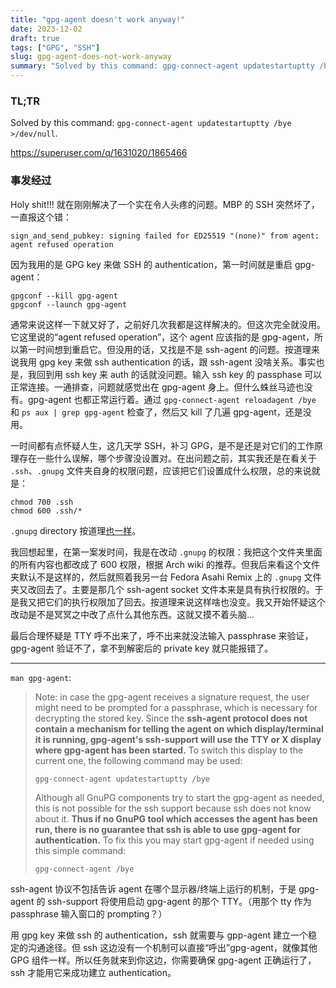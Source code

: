 ```yaml
---
title: "gpg-agent doesn't work anyway!"
date: 2023-12-02
draft: true
tags: ["GPG", "SSH"]
slug: gpg-agent-does-not-work-anyway
summary: "Solved by this command: gpg-connect-agent updatestartuptty /bye >/dev/null"
---
```


### TL;TR

Solved by this command: `gpg-connect-agent updatestartuptty /bye >/dev/null`.

https://superuser.com/q/1631020/1865466

### 事发经过

Holy shit!!! 就在刚刚解决了一个实在令人头疼的问题。MBP 的 SSH 突然坏了，一直报这个错：

```
sign_and_send_pubkey: signing failed for ED25519 "(none)" from agent: agent refused operation
```

因为我用的是 GPG key 来做 SSH 的 authentication，第一时间就是重启 gpg-agent：

```
gpgconf --kill gpg-agent
gpgconf --launch gpg-agent
```

通常来说这样一下就又好了，之前好几次我都是这样解决的。但这次完全就没用。它这里说的“agent refused operation”，这个 agent 应该指的是 gpg-agent，所以第一时间想到重启它。但没用的话，又找是不是 ssh-agent 的问题。按道理来说我用 gpg key 来做 ssh authentication 的话，跟 ssh-agent 没啥关系。事实也是，我回到用 ssh key 来 auth 的话就没问题。输入 ssh key 的 passphase 可以正常连接。一通排查，问题就感觉出在 gpg-agent 身上。但什么蛛丝马迹也没有。gpg-agent 也都正常运行着。通过 `gpg-connect-agent reloadagent /bye` 和 `ps aux | grep gpg-agent` 检查了，然后又 kill 了几遍 gpg-agent，还是没用。

一时间都有点怀疑人生，这几天学 SSH，补习 GPG，是不是还是对它们的工作原理存在一些什么误解，哪个步骤没设置对。在出问题之前，其实我还是在看关于 `.ssh`、`.gnupg` 文件夹自身的权限问题，应该把它们设置成什么权限，总的来说就是：

```
chmod 700 .ssh
chmod 600 .ssh/*
```

`.gnupg` directory 按道理[也一样](https://wiki.archlinux.org/title/GnuPG#Home_directory)。

我回想起里，在第一案发时间，我是在改动 `.gnupg` 的权限：我把这个文件夹里面的所有内容也都改成了 600 权限，根据 Arch wiki 的推荐。但我后来看这个文件夹默认不是这样的，然后就照着我另一台 Fedora Asahi Remix 上的 `.gnupg` 文件夹又改回去了。主要是那几个 ssh-agent socket 文件本来是具有执行权限的。于是我又把它们的执行权限加了回去。按道理来说这样啥也没变。我又开始怀疑这个改动是不是冥冥之中改了点什么其他东西。这就又摸不着头脑...

最后合理怀疑是 TTY 呼不出来了，呼不出来就没法输入 passphrase 来验证，gpg-agent 验证不了，拿不到解密后的 private key 就只能报错了。

---

`man gpg-agent`:

> Note: in case the gpg-agent receives a signature request, the user might need to be prompted for a passphrase, which is necessary for decrypting the stored key.  Since the **ssh-agent protocol does not contain a mechanism for telling the agent on which display/terminal it is running, gpg-agent's ssh-support will use the TTY or X display where gpg-agent has been started.**  To switch this display to the current one, the following command may be used:
>
> `gpg-connect-agent updatestartuptty /bye`
>
> Although all GnuPG components try to start the gpg-agent as needed, this is not possible for the ssh support because ssh does not know about it. **Thus if no GnuPG tool which accesses the agent has been run, there is no guarantee that ssh is able to use gpg-agent for authentication.** To fix this you may start gpg-agent if needed using this simple command:
>
> `gpg-connect-agent /bye`

ssh-agent 协议不包括告诉 agent 在哪个显示器/终端上运行的机制，于是 gpg-agent 的 ssh-support 将使用启动 gpg-agent 的那个 TTY。（用那个 tty 作为 passphrase 输入窗口的 prompting？）

用 gpg key 来做 ssh 的 authentication，ssh 就需要与 gpp-agent 建立一个稳定的沟通途径。但 ssh 这边没有一个机制可以直接“呼出”gpg-agent，就像其他 GPG 组件一样。所以任务就来到你这边，你需要确保 gpg-agent 正确运行了，ssh 才能用它来成功建立 authentication。
